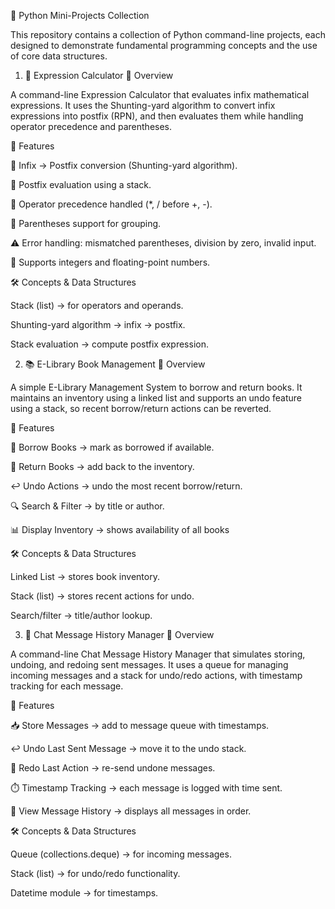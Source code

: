 🐍 Python Mini-Projects Collection

This repository contains a collection of Python command-line projects, each designed to demonstrate fundamental programming concepts and the use of core data structures.

1) 🧮 Expression Calculator
📌 Overview

A command-line Expression Calculator that evaluates infix mathematical expressions. It uses the Shunting-yard algorithm to convert infix expressions into postfix (RPN), and then evaluates them while handling operator precedence and parentheses.

🔑 Features

🔄 Infix → Postfix conversion (Shunting-yard algorithm).

🧮 Postfix evaluation using a stack.

🥇 Operator precedence handled (*, / before +, -).

🧠 Parentheses support for grouping.

⚠️ Error handling: mismatched parentheses, division by zero, invalid input.

🔢 Supports integers and floating-point numbers.

🛠️ Concepts & Data Structures

Stack (list) → for operators and operands.

Shunting-yard algorithm → infix → postfix.

Stack evaluation → compute postfix expression.

2) 📚 E-Library Book Management
📌 Overview

A simple E-Library Management System to borrow and return books. It maintains an inventory using a linked list and supports an undo feature using a stack, so recent borrow/return actions can be reverted.

🔑 Features

📖 Borrow Books → mark as borrowed if available.

🔄 Return Books → add back to the inventory.

↩️ Undo Actions → undo the most recent borrow/return.

🔍 Search & Filter → by title or author.

📊 Display Inventory → shows availability of all books

🛠️ Concepts & Data Structures

Linked List → stores book inventory.

Stack (list) → stores recent actions for undo.

Search/filter → title/author lookup.

3) 💬 Chat Message History Manager
📌 Overview

A command-line Chat Message History Manager that simulates storing, undoing, and redoing sent messages. It uses a queue for managing incoming messages and a stack for undo/redo actions, with timestamp tracking for each message.

🔑 Features

📥 Store Messages → add to message queue with timestamps.

↩️ Undo Last Sent Message → move it to the undo stack.

🔁 Redo Last Action → re-send undone messages.

⏱️ Timestamp Tracking → each message is logged with time sent.

📜 View Message History → displays all messages in order.

🛠️ Concepts & Data Structures

Queue (collections.deque) → for incoming messages.

Stack (list) → for undo/redo functionality.

Datetime module → for timestamps.
